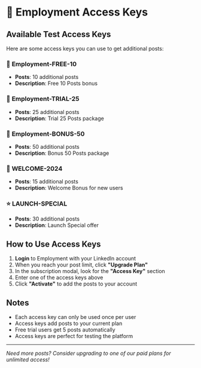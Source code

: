 # 🔑 Employment Access Keys

## Available Test Access Keys

Here are some access keys you can use to get additional posts:

### 🎯 **Employment-FREE-10**
- **Posts**: 10 additional posts
- **Description**: Free 10 Posts bonus

### 🚀 **Employment-TRIAL-25** 
- **Posts**: 25 additional posts
- **Description**: Trial 25 Posts package

### 💎 **Employment-BONUS-50**
- **Posts**: 50 additional posts  
- **Description**: Bonus 50 Posts package

### 🎉 **WELCOME-2024**
- **Posts**: 15 additional posts
- **Description**: Welcome Bonus for new users

### ⭐ **LAUNCH-SPECIAL**
- **Posts**: 30 additional posts
- **Description**: Launch Special offer

## How to Use Access Keys

1. **Login** to Employment with your LinkedIn account
2. When you reach your post limit, click **"Upgrade Plan"**
3. In the subscription modal, look for the **"Access Key"** section
4. Enter one of the access keys above
5. Click **"Activate"** to add the posts to your account

## Notes

- Each access key can only be used once per user
- Access keys add posts to your current plan
- Free trial users get 5 posts automatically
- Access keys are perfect for testing the platform

---

*Need more posts? Consider upgrading to one of our paid plans for unlimited access!* 